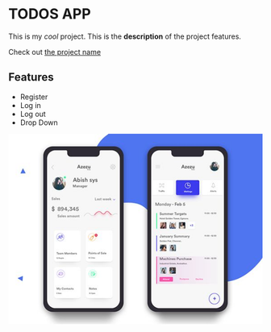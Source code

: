 # TODOS APP

This is my _cool_ project. This is the **description** of the project features.

Check out [the project name](https://projectname.com)

## Features

- Register
- Log in
- Log out
- Drop Down

![SCREEN SHOTS](screenshot.jpg)